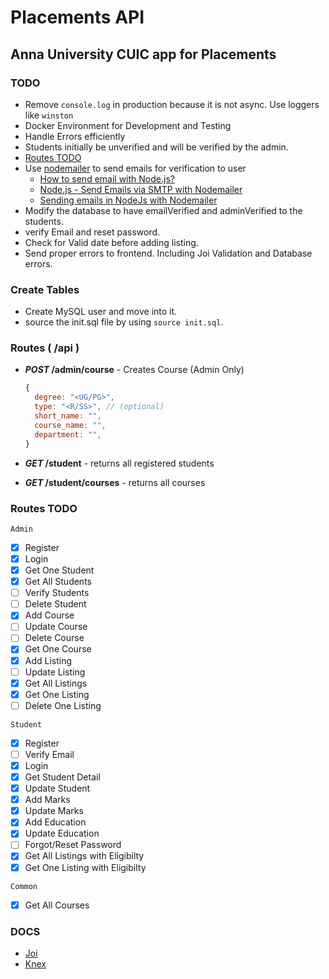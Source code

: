# Placements API

## Anna University CUIC app for Placements

### TODO

- Remove `console.log` in production because it is not async. Use loggers like `winston`
- Docker Environment for Development and Testing
- Handle Errors efficiently
- Students initially be unverified and will be verified by the admin.
- [Routes TODO](#routes-todo)
- Use [nodemailer](https://nodemailer.com/about/) to send emails for verification to user
  - [How to send email with Node.js?](https://netcorecloud.com/tutorials/how-to-send-email-with-node-js/)
  - [Node.js - Send Emails via SMTP with Nodemailer](https://jasonwatmore.com/post/2020/07/20/nodejs-send-emails-via-smtp-with-nodemailer)
  - [Sending emails in NodeJs with Nodemailer](https://dev.to/alakazam03/sending-emails-in-nodejs-with-nodemailer-1jn1)
- Modify the database to have emailVerified and adminVerified to the students.
- verify Email and reset password.
- Check for Valid date before adding listing.
- Send proper errors to frontend. Including Joi Validation and Database errors.

### Create Tables

- Create MySQL user and move into it.
- source the init.sql file by using `source init.sql`.

### Routes ( /api )

- **_POST_ /admin/course** - Creates Course (Admin Only)
  
  ```js
  {
    degree: "<UG/PG>",
    type: "<R/SS>", // (optional)
    short_name: "",
    course_name: "",
    department: "",
  }
  ```

- **_GET_ /student** - returns all registered students
- **_GET_ /student/courses** - returns all courses

### Routes TODO

`Admin`

- [X] Register
- [X] Login
- [X] Get One Student
- [X] Get All Students
- [ ] Verify Students
- [ ] Delete Student
- [X] Add Course
- [ ] Update Course
- [ ] Delete Course
- [X] Get One Course
- [x] Add Listing
- [ ] Update Listing
- [X] Get All Listings
- [X] Get One Listing
- [ ] Delete One Listing

`Student`

- [X] Register
- [ ] Verify Email
- [X] Login
- [X] Get Student Detail
- [X] Update Student
- [X] Add Marks
- [X] Update Marks
- [X] Add Education
- [X] Update Education
- [ ] Forgot/Reset Password
- [X] Get All Listings with Eligibilty
- [X] Get One Listing with Eligibilty

`Common`

- [X] Get All Courses

### DOCS

- [Joi](https://joi.dev/api/?v=17.3.0)
- [Knex](http://knexjs.org/)
